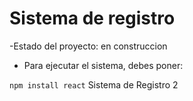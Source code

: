 <h1> Sistema de registro </h1>

-Estado del proyecto: en construccion 
- Para ejecutar el sistema, debes poner:

```npm install react```
Sistema de Registro 2
